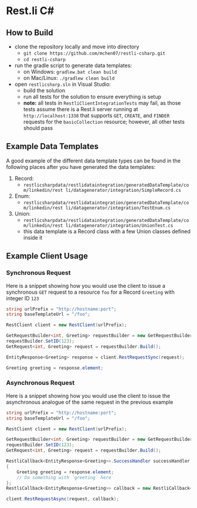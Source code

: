 # Rest.li C#

## How to Build

- clone the repository locally and move into directory
    - `git clone https://github.com/mchen07/restli-csharp.git`
    - `cd restli-csharp`
- run the gradle script to generate data templates:
    - on Windows: `gradlew.bat clean build`
    - on Mac/Linux: `./gradlew clean build`
- open `restlicsharp.sln` in Visual Studio:
    - build the solution
    - run all tests for the solution to ensure everything is setup
    - **note:** all tests in `RestliClientIntegrationTests` may fail, as those tests assume there is a Rest.li server running at `http://localhost:1338` that supports `GET`, `CREATE`, and `FINDER` requests for the `basicCollection` resource; however, all other tests should pass
     
## Example Data Templates

A good example of the different data template types can be found in the following places after you have generated the data templates:

1. Record:
     - `restlicsharpdata/restlidataintegration/generatedDataTemplate/com/linkedin/rest
li/datagenerator/integration/SimpleRecord.cs`
2. Enum:
     - `restlicsharpdata/restlidataintegration/generatedDataTemplate/com/linkedin/rest
li/datagenerator/integration/TestEnum.cs`
3. Union:
     - `restlicsharpdata/restlidataintegration/generatedDataTemplate/com/linkedin/rest
li/datagenerator/integration/UnionTest.cs`
     - this data template is a Record class with a few Union classes defined inside it
     
## Example Client Usage

### Synchronous Request

Here is a snippet showing how you would use the client to issue a synchronous `GET` request to a resource `foo` for a Record `Greeting` with integer ID `123`

```C#
string urlPrefix = "http://hostname:port";
string baseTemplateUrl = "/foo";

RestClient client = new RestClient(urlPrefix);

GetRequestBuilder<int, Greeting> requestBuilder = new GetRequestBuilder<int, Greeting>(baseTemplateUrl);
requestBuilder.SetID(123);
GetRequest<int, Greeting> request = requestBuilder.Build();

EntityResponse<Greeting> response = client.RestRequestSync(request);

Greeting greeting = response.element;
```

### Asynchronous Request

Here is a snippet showing how you would use the client to issue the asynchronous analogue of the same request in the previous example

```C#
string urlPrefix = "http://hostname:port";
string baseTemplateUrl = "/foo";

RestClient client = new RestClient(urlPrefix);

GetRequestBuilder<int, Greeting> requestBuilder = new GetRequestBuilder<int, Greeting>(baseTemplateUrl);
requestBuilder.SetID(123);
GetRequest<int, Greeting> request = requestBuilder.Build();

RestliCallback<EntityResponse<Greeting>>.SuccessHandler successHandler = delegate (EntityResponse<Greeting> response)
{
    Greeting greeting = response.element;
    // Do something with `greeting` here
};
RestliCallback<EntityResponse<Greeting>> callback = new RestliCallback<EntityResponse<Greeting>>(successHandler);

client.RestRequestAsync(request, callback);
```
